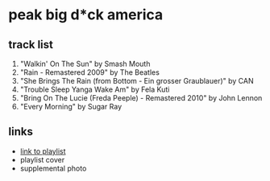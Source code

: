 # peak big d\*ck america

## track list

1. "Walkin' On The Sun" by Smash Mouth
2. "Rain - Remastered 2009" by The Beatles
3. "She Brings The Rain (from Bottom - Ein grosser Graublauer)" by CAN
4. "Trouble Sleep Yanga Wake Am" by Fela Kuti
5. "Bring On The Lucie (Freda Peeple) - Remastered 2010" by John Lennon
6. "Every Morning" by Sugar Ray

## links

- [link to playlist](https://open.spotify.com/playlist/0bMmVjC7eNzeWKQ9TDYJd9)
- playlist cover
- supplemental photo

